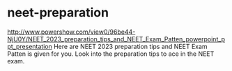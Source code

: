 # neet-preparation
http://www.powershow.com/view0/96be44-NjU0Y/NEET_2023_preparation_tips_and_NEET_Exam_Patten_powerpoint_ppt_presentation Here are NEET 2023 preparation tips and NEET Exam Patten is given for you. Look into the preparation tips to ace in the NEET exam.

